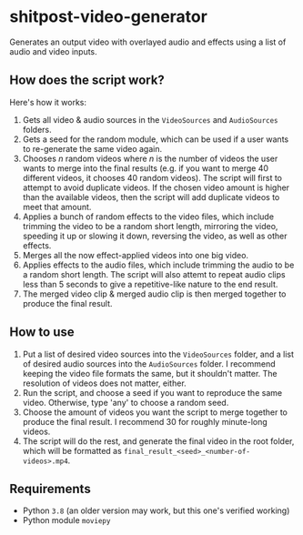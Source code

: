 # shitpost-video-generator
Generates an output video with overlayed audio and effects using a list of audio and video inputs.

## How does the script work?
Here's how it works:
1. Gets all video & audio sources in the `VideoSources` and `AudioSources` folders.
2. Gets a seed for the random module, which can be used if a user wants to re-generate the same video again.
3. Chooses _n_ random videos where _n_ is the number of videos the user wants to merge into the final results (e.g. if you want to merge 40 different videos, it chooses 40 random videos). The script will first to attempt to avoid duplicate videos. If the chosen video amount is higher than the available videos, then the script will add duplicate videos to meet that amount.
4. Applies a bunch of random effects to the video files, which include trimming the video to be a random short length, mirroring the video, speeding it up or slowing it down, reversing the video, as well as other effects.
5. Merges all the now effect-applied videos into one big video.
6. Applies effects to the audio files, which include trimming the audio to be a random short length. The script will also attemt to repeat audio clips less than 5 seconds to give a repetitive-like nature to the end result.
7. The merged video clip & merged audio clip is then merged together to produce the final result.

## How to use
1. Put a list of desired video sources into the `VideoSources` folder, and a list of desired audio sources into the `AudioSources` folder. I recommend keeping the video file formats the same, but it shouldn't matter. The resolution of videos does not matter, either.
2. Run the script, and choose a seed if you want to reproduce the same video. Otherwise, type 'any' to choose a random seed.
3. Choose the amount of videos you want the script to merge together to produce the final result. I recommend 30 for roughly minute-long videos.
4. The script will do the rest, and generate the final video in the root folder, which will be formatted as `final_result_<seed>_<number-of-videos>.mp4`.

## Requirements
- Python `3.8` (an older version may work, but this one's verified working)
- Python module `moviepy`
